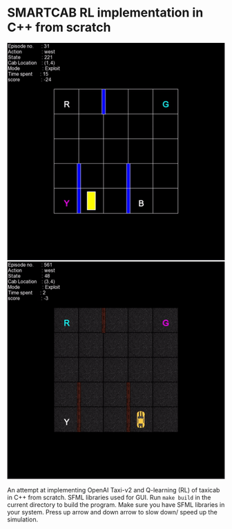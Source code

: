 # SMARTCAB RL implementation in C++ from scratch

![gif](res/execution.gif "Raw")
![gif](res/mid_learn.gif "Mid learning")

An attempt at implementing OpenAI Taxi-v2 and Q-learning (RL) of taxicab in C++ from scratch. SFML libraries used for GUI.
Run `make build` in the current directory to build the program. Make sure you have SFML libraries in your system.
Press up arrow and down arrow to slow down/ speed up the simulation.

